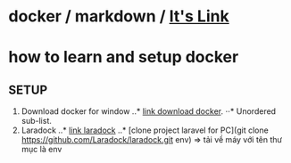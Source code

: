 # docker / markdown / [It's Link](https://github.com/adam-p/markdown-here/wiki/Markdown-Cheatsheet#headers)
# how to learn and setup docker
## SETUP
1. Download docker for window 
..* [link download docker](https://docs.docker.com/docker-for-windows/install/).
⋅⋅* Unordered sub-list.
2. Laradock 
..* [link laradock](https://laradock.io/)
..* [clone project laravel for PC](git clone https://github.com/Laradock/laradock.git env) 
=> tải về máy với tên thư mục là env
